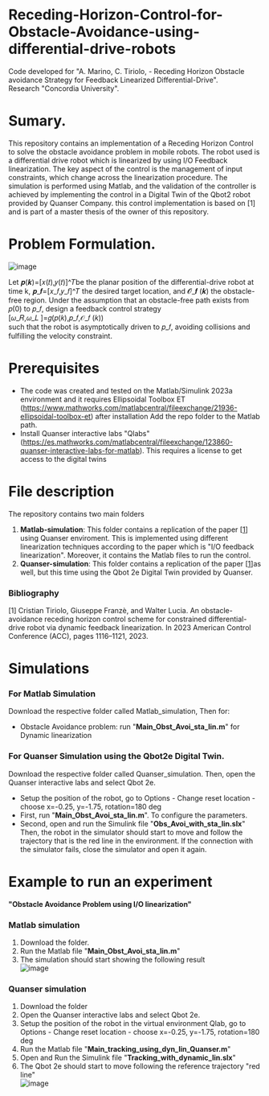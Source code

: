 # Receding-Horizon-Control-for-Obstacle-Avoidance-using-differential-drive-robots

Code developed for "A. Marino, C. Tiriolo, - Receding Horizon Obstacle avoidance Strategy for Feedback Linearized Differential-Drive".  
Research "Concordia University".  

# Sumary.
This repository contains an implementation of a Receding Horizon Control to solve the obstacle avoidance problem in mobile robots. The robot used is a differential drive robot which is linearized by using I/O Feedback linearization. The key aspect of the control is the management of input constraints, which change across the linearization procedure. The simulation is performed using Matlab, and the validation of the controller is achieved by implementing the control in a Digital Twin of the Qbot2 robot provided by Quanser Company. this control implementation is based on [1] and is part of a master thesis of the owner of this repository.
# Problem Formulation.
![image](https://github.com/fercho-0109/Receding-Horizon-Control-for-Obstacle-Avoidance-using-differential-drive-robots/assets/40362695/9f7fbefa-5117-4dd1-876d-5752bcc7adad)

Let 𝒑(𝒌)=[𝑥(𝑡),𝑦(𝑡)]^𝑇be the planar position of the differential-drive robot at time k, 𝒑_𝒇=[𝑥_𝑓,𝑦_𝑓]^𝑇  the desired target location, and 𝓞_𝒇 (𝒌)  the obstacle-free region. Under the assumption that an obstacle-free path exists from 𝑝(0) to 𝑝_𝑓, design a feedback control strategy  
[𝜔_𝑅,𝜔_𝐿 ]=𝑔(𝑝(𝑘),𝑝_𝑓,𝒪_𝑓 (𝑘))  
such that the robot is asymptotically driven to 𝑝_𝑓, avoiding collisions and fulfilling the velocity constraint.
  
# Prerequisites
- The code was created and tested on the Matlab/Simulink 2023a environment and it requires Ellipsoidal Toolbox ET (https://www.mathworks.com/matlabcentral/fileexchange/21936-ellipsoidal-toolbox-et)
after installation Add the repo folder to the Matlab path.
- Install Quanser interactive labs "Qlabs" (https://es.mathworks.com/matlabcentral/fileexchange/123860-quanser-interactive-labs-for-matlab). This requires a license to get access to the digital twins  
# File description
The repository contains two main folders  
1. **Matlab-simulation**: This folder contains a replication of the paper [[1](https://ieeexplore.ieee.org/document/10156498)] using Quanser enviroment. This is implemented using different linearization techniques according to the paper which is "I/O feedback linearization". Moreover, it contains the Matlab files to run the control. 
2. **Quanser-simulation**: This folder contains a replication of the paper [[1](https://ieeexplore.ieee.org/document/10156498)]as well, but this time using the Qbot 2e Digital Twin provided by Quanser.
### Bibliography  
[1] Cristian Tiriolo, Giuseppe Franzè, and Walter Lucia. An obstacle-avoidance receding horizon control scheme for constrained differential-drive robot via dynamic feedback linearization. In 2023 American Control Conference (ACC), pages 1116–1121, 2023.

# Simulations 
### For Matlab Simulation  
Download the respective folder called Matlab_simulation, Then for:
- Obstacle Avoidance problem: run "**Main_Obst_Avoi_sta_lin.m**" for Dynamic linearization
### For Quanser Simulation using the Qbot2e Digital Twin.
Download the respective folder called Quanser_simulation. Then, open the Quanser interactive labs and select Qbot 2e.

- Setup the position of the robot, go to Options - Change reset location - choose x=-0.25, y=-1.75, rotation=180 deg
- First, run "**Main_Obst_Avoi_sta_lin.m**". To configure the parameters.
- Second, open and run the Simulink file "**Obs_Avoi_with_sta_lin.slx**" Then, the robot in the simulator should start to move and follow the trajectory that is the red line in the environment. If the connection with the simulator fails, close the simulator and open it again.

# Example to run an experiment  
**"Obstacle Avoidance Problem using I/O linearization"**
### Matlab simulation 
1. Download the folder. 
2. Run the Matlab file  "**Main_Obst_Avoi_sta_lin.m**"
3. The simulation should start showing the following result  
![image](https://github.com/fercho-0109/RHC-Tracking-Trajectory-with-Obstacle-Avoidance/assets/40362695/9da97de6-8f37-4604-bd6f-a36ef1451159)
### Quanser simulation
1. Download the folder
2. Open the Quanser interactive labs and select Qbot 2e.
3. Setup the position of the robot in the virtual environment Qlab, go to Options - Change reset location - choose x=-0.25, y=-1.75, rotation=180 deg
4. Run the Matlab file "**Main_tracking_using_dyn_lin_Quanser.m**"
5. Open and Run the Simulink file "**Tracking_with_dynamic_lin.slx**"
6. The Qbot 2e should start to move following the reference trajectory "red line"  
![image](https://github.com/PreCyseGroup/RHC-Tracking-Trajectory-with-Obstacle-Avoidance/assets/40362695/855b62e5-6ebd-4bf2-a85c-3464a9948a70)
